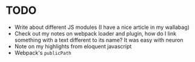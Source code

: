 # TODO
* Write about different JS modules (I have a nice article in my wallabag)
* Check out my notes on webpack loader and plugin, how do I link something with a text different to its name? It was easy with neuron
* Note on my highlights from eloquent javascript
* Webpack's `publicPath`
